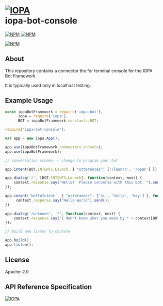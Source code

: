 # [![IOPA](http://iopa.io/iopa.png)](http://iopa.io)<br> iopa-bot-console

[![NPM](https://img.shields.io/badge/iopa-certified-99cc33.svg?style=flat-square)](http://iopa.io/)
[![NPM](https://img.shields.io/badge/iopa-bot%20framework-F67482.svg?style=flat-square)](http://iopa.io/)

[![NPM](https://nodei.co/npm/iopa-bot-console.png?downloads=true)](https://nodei.co/npm/iopa-bot-console/)

## About

This repository contains a connector the for terminal console for the IOPA Bot Framework.

It is typically used only in localhost testing.


## Example Usage

```js
const iopaBotFramework = require('iopa-bot'),
      iopa = require('iopa'),
      BOT = iopaBotFramework.constants.BOT;

require('iopa-bot-console');

var app = new iopa.App();

app.use(iopaBotFramework.connectors.console);
app.use(iopaBotFramework);

// conversation schema -- change to program your bot

app.intent(BOT.INTENTS.Launch, { "utterances": ['/launch', '/open'] })

app.dialog('/', [BOT.INTENTS.Launch], function(context, next) {
    context.response.say("Hello!  Please converse with this bot. ").send();
});

app.intent('helloIntent', { "utterances": ['hi', 'hello', 'hey'] }, function(context, next) {
     context.response.say("Hello World").send();
})

app.dialog('/unknown', '*', function(context, next) {
    context.response.say("I don't know what you mean by " + context[BOT.Text]).send();
});

// build and listen to console

app.build();
app.listen();
```

## License

Apache-2.0

## API Reference Specification

[![IOPA](http://iopa.io/iopa.png)](http://iopa.io)
 